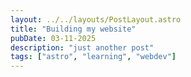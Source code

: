 ```yaml
---
layout: ../../layouts/PostLayout.astro
title: "Building my website"
pubDate: 03-11-2025
description: "just another post"
tags: ["astro", "learning", "webdev"]
---
```


